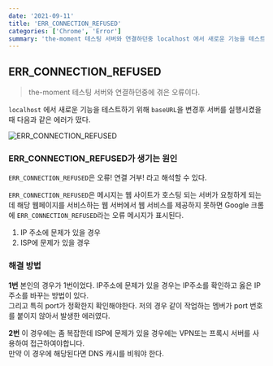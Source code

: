 ```yaml
---
date: '2021-09-11'
title: 'ERR_CONNECTION_REFUSED'
categories: ['Chrome', 'Error']
summary: 'the-moment 테스팅 서버와 연결하던중 localhost 에서 새로운 기능을 테스트하기 위해 baseURL을 변경후 서버를 실행시켰을때 ERR_SSL_PROTOCOL_ERROR 에러가 떴다.'
---
```


## ERR_CONNECTION_REFUSED

> the-moment 테스팅 서버와 연결하던중에 겪은 오류이다.

`localhost` 에서 새로운 기능을 테스트하기 위해 `baseURL`을 변경후 서버를 실행시켰을때 다음과 같은 에러가 떴다.

![ERR_CONNECTION_REFUSED](https://cdn.discordapp.com/attachments/731071732172980284/895135479526227998/2021-10-06_11.28.44.png)

### ERR_CONNECTION_REFUSED가 생기는 원인

`ERR_CONNECTION_REFUSED`은 오류! 연결 거부! 라고 해석할 수 있다.

`ERR_CONNECTION_REFUSED`은 메시지는 웹 사이트가 호스팅 되는 서버가 요청하게 되는데 해당 웹페이지를 서비스하는 웹 서버에서 웹 서비스를 제공하지 못하면 Google 크롬에 `ERR_CONNECTION_REFUSED`라는 오류 메시지가 표시된다.

1. IP 주소에 문제가 있을 경우
2. ISP에 문제가 있을 경우

### 해결 방법

**1번** 본인의 경우가 1번이었다. IP주소에 문제가 있을 경우는 IP주소를 확인하고 옳은 IP주소를 바꾸는 방법이 있다.<br />
그리고 특히 port가 정확한지 확인해야한다.
저의 경우 같이 작업하는 멤버가 port 번호를 붙이지 않아서 발생한 에러였다.

**2번** 이 경우에는 좀 복잡한데 ISP에 문제가 있을 경우에는 VPN또는 프록시 서버를 사용하여 접근하여야합니다.<br />만약 이 경우에 해당된다면 DNS 캐시를 비워야 한다.
